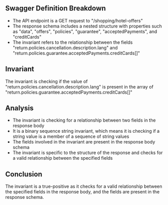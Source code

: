 ## Swagger Definition Breakdown
- The API endpoint is a GET request to "/shopping/hotel-offers"
- The response schema includes a nested structure with properties such as "data", "offers", "policies", "guarantee", "acceptedPayments", and "creditCards"
- The invariant refers to the relationship between the fields "return.policies.cancellation.description.lang" and "return.policies.guarantee.acceptedPayments.creditCards[]"

## Invariant
The invariant is checking if the value of "return.policies.cancellation.description.lang" is present in the array of "return.policies.guarantee.acceptedPayments.creditCards[]"

## Analysis
- The invariant is checking for a relationship between two fields in the response body
- It is a binary sequence string invariant, which means it is checking if a string value is a member of a sequence of string values
- The fields involved in the invariant are present in the response body schema
- The invariant is specific to the structure of the response and checks for a valid relationship between the specified fields

## Conclusion
The invariant is a true-positive as it checks for a valid relationship between the specified fields in the response body, and the fields are present in the response schema.
